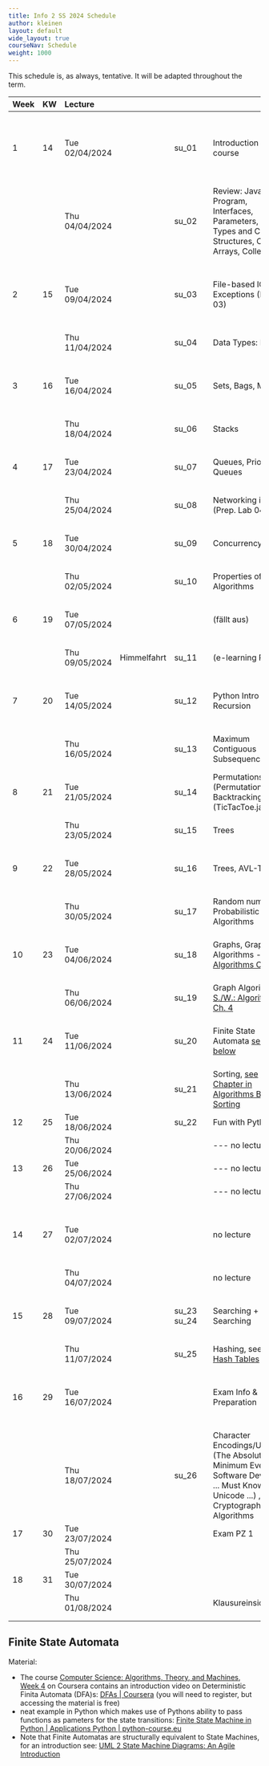 ```yaml
---
title: Info 2 SS 2024 Schedule
author: kleinen
layout: default
wide_layout: true
courseNav: Schedule
weight: 1000
---
```


This schedule is, as always, tentative. It will be adapted throughout the term.


| Week | KW | Lecture        |             |             |   |                                                                                                                                                |                                                                                    | Lab |   |
|:-----|:---|:---------------|:------------|:------------|:--|:-----------------------------------------------------------------------------------------------------------------------------------------------|:-----------------------------------------------------------------------------------|:----|:--|
| 1    | 14 | Tue 02/04/2024 |             | su_01       |   | Introduction to the course                                                                                                                     | {{% link title ="Getting back to programming, Tools" link = "../labs/lab-00" %}}   |     |   |
|      |    | Thu 04/04/2024 |             | su_02       |   | Review: Java Program, Interfaces, Parameters, Data Types and Control Structures, Classes, Arrays, Collections                                  |                                                                                    |     |   |
| 2    | 15 | Tue 09/04/2024 |             | su_03       |   | File-based IO, Exceptions (Lab 03)                                                                                                             | {{% link title ="Designing an Application, CRC Cards " link = "../labs/lab-01" %}} |     |   |
|      |    | Thu 11/04/2024 |             | su_04       |   | Data Types: Lists                                                                                                                              |                                                                                    |     |   |
| 3    | 16 | Tue 16/04/2024 |             | su_05       |   | Sets, Bags, Maps                                                                                                                               | {{% link title ="Implementing CRC cards " link = "../labs/lab-02" %}}              |     |   |
|      |    | Thu 18/04/2024 |             | su_06       |   | Stacks                                                                                                                                         |                                                                                    |     |   |
| 4    | 17 | Tue 23/04/2024 |             | su_07       |   | Queues, Priority Queues                                                                                                                        | {{% link title ="Histogram" link = "../labs/lab-03" %}}                            |     |   |
|      |    | Thu 25/04/2024 |             | su_08       |   | Networking in Java (Prep. Lab 04)                                                                                                              |                                                                                    |     |   |
| 5    | 18 | Tue 30/04/2024 |             | su_09       |   | Concurrency                                                                                                                                    | {{% link title ="Chatterbox" link = "../labs/lab-04" %}}                           |     |   |
|      |    | Thu 02/05/2024 |             | su_10       |   | Properties of Algorithms                                                                                                                       |                                                                                    |     |   |
| 6    | 19 | Tue 07/05/2024 |             |             |   | (fällt aus)                                                                                                                                    | {{% link title ="Execution Times" link = "../labs/lab-05" %}}                      |     |   |
|      |    | Thu 09/05/2024 | Himmelfahrt | su_11       |   | (e-learning Python)                                                                                                                            |                                                                                    |     |   |
| 7    | 20 | Tue 14/05/2024 |             | su_12       |   | Python Intro & Recursion                                                                                                                       | {{% link title ="Reverse Polish Notation" link = "../labs/lab-06" %}}              |     |   |
|      |    | Thu 16/05/2024 |             | su_13       |   | Maximum Contiguous Subsequence Sum                                                                                                             |                                                                                    |     |   |
| 8    | 21 | Tue 21/05/2024 |             | su_14       |   | Permutations (Permutations.java), Backtracking (TicTacToe.java),                                                                               | {{% link title ="Recursive Triangles" link = "../labs/lab-07" %}}                  |     |   |
|      |    | Thu 23/05/2024 |             | su_15       |   | Trees                                                                                                                                          |                                                                                    |     |   |
| 9    | 22 | Tue 28/05/2024 |             | su_16       |   | Trees, AVL-Trees                                                                                                                               | {{% link title ="Eight Queens" link = "../labs/lab-08" %}}                         |     |   |
|      |    | Thu 30/05/2024 |             | su_17       |   | Random numbers - Probabilistic Algorithms                                                                                                      |                                                                                    |     |   |
| 10   | 23 | Tue 04/06/2024 |             | su_18       |   | Graphs, Graph Algorithms - [S./W.: Algorithms Ch. 4](https://algs4.cs.princeton.edu/40graphs/)                                                 | {{% link title ="Probabilistic Algorithms" link = "../labs/lab-09" %}}             |     |   |
|      |    | Thu 06/06/2024 |             | su_19       |   | Graph Algorithms -  [S./W.: Algorithms Ch. 4](https://algs4.cs.princeton.edu/40graphs/)                                                        |                                                                                    |     |   |
| 11   | 24 | Tue 11/06/2024 |             | su_20       |   | Finite State Automata [see below](#finite-state-automata)                                                                                      | {{% link title ="Getting from A to B" link = "../labs/lab-10" %}}                  |     |   |
|      |    | Thu 13/06/2024 |             | su_21       |   | Sorting, [see Chapter in Algorithms Book: Sorting](https://algs4.cs.princeton.edu/20sorting/)                                                  |                                                                                    |     |   |
| 12   | 25 | Tue 18/06/2024 |             | su_22       |   | Fun with Python                                                                                                                                |                                                                                    |     |   |
|      |    | Thu 20/06/2024 |             |             |   | --- no lecture ---                                                                                                                             |                                                                                    |     |   |
| 13   | 26 | Tue 25/06/2024 |             |             |   | --- no lecture ---                                                                                                                             |                                                                                    |     |   |
|      |    | Thu 27/06/2024 |             |             |   | --- no lecture ---                                                                                                                             |                                                                                    |     |   |
| 14   | 27 | Tue 02/07/2024 |             |             |   | no lecture                                                                                                                                     | {{% link title ="Finite State Automata and Sorting" link = "../labs/lab-11" %}}    |     |   |
|      |    | Thu 04/07/2024 |             |             |   | no lecture                                                                                                                                     |                                                                                    |     |   |
| 15   | 28 | Tue 09/07/2024 |             | su_23 su_24 |   | Searching  + String Searching                                                                                                                  | {{% link title ="Scrabble Cheater" link = "../labs/lab-12" %}}                     |     |   |
|      |    | Thu 11/07/2024 |             | su_25       |   | Hashing, see also [Hash Tables](https://algs4.cs.princeton.edu/34hash/)                                                                        |                                                                                    |     |   |
| 16   | 29 | Tue 16/07/2024 |             |             |   | Exam Info & Preparation                                                                                                                        | {{% link title ="Scrabble Cheater Deluxe" link = "../labs/lab-13" %}}              |     |   |
|      |    | Thu 18/07/2024 |             | su_26       |   | Character Encodings/Unicode (The Absolute Minimum Every Software Developer ... Must Know About Unicode ...) , I18n, , Cryptographic Algorithms |                                                                                    |     |   |
| 17   | 30 | Tue 23/07/2024 |             |             |   | Exam PZ 1                                                                                                                                      |                                                                                    |     |   |
|      |    | Thu 25/07/2024 |             |             |   |                                                                                                                                                |                                                                                    |     |   |
| 18   | 31 | Tue 30/07/2024 |             |             |   |                                                                                                                                                |                                                                                    |     |   |
|      |    | Thu 01/08/2024 |             |             |   | Klausureinsicht                                                                                                                                |                                                                                    |     |   |
|             |   |                                                                                                                                                |                                                                                    |     |   |
|             |   |                                                                                                                                                |                                                                                    |     |   |











































## Finite State Automata
Material:

- The course [Computer Science: Algorithms, Theory, and Machines](https://www.coursera.org/learn/cs-algorithms-theory-machines),
[Week 4](https://www.coursera.org/learn/cs-algorithms-theory-machines/home/week/4) on Coursera contains an introduction video on Deterministic Finita Automata (DFA)s:
[DFAs | Coursera](https://www.coursera.org/learn/cs-algorithms-theory-machines/lecture/Jydy3/dfas) (you will need to register, but accessing the material is free)
- neat example in Python which makes use of Pythons ability to pass functions as pameters for the state transitions: [Finite State Machine in Python | Applications Python | python-course.eu](https://python-course.eu/applications-python/finite-state-machine.php)
- Note that Finite Automatas are structurally equivalent to State Machines, for an introduction see: [UML 2 State Machine Diagrams: An Agile Introduction](http://agilemodeling.com/artifacts/stateMachineDiagram.htm)




<!--
DWW
Introduction to the course
Review: Java Program, Interfaces, Parameters, Data Types and Control Structures, Classes, Arrays, Collections
Client/Server concept
Networking in Java (URLReader)
File-based IO (MakeDirectories - AlphabeticComparator - DirList - InFile - JustReadIt - Jabberwocky)
GUIs, AWT and Swing, Event handler
Properties of Algorithms (Euclid - Complexity - Birthday example)
Maximum Contiguous Subsequence Sum (Code Examples- Triple - MCSS_Main - MCSS_Algorithms - DowJones - DowJones.txt)
Abstraction: Abstract Data Types
Design Patterns, Lists (ListStuff.shtml - List.java - DLList.java - Photo.java)
More lists
Sets ,Bags, Maps| (Set - SetAsList - SetTest)
Stacks (Stack.java - StackAsArray.java - StackAsList.java - Palindrome.java - StackUnderflow.java)
Queues, Priority Queues| (Underflow.java - TestQueue.java - ArrayQueue.java - LinkedQueue.java - Queue.java )
ADTs and the Julian Date, How to Solve It (Polya)
Random numbers -
Probabilistic Algorithms
Recursion
Permutations (Handout on Permutations), Backtracking (TicTacToe.java), Trees (Tree.java - Node.java - TestTree.java - ListTree.java)
AVL-Trees (AVL Tutorial), Tries
Graphs
Graph Algorithms, Quadtrees
Sorting
Finite State Automata
Heapsort (Handout-heap - Heapsort.java), Searching. Nearest Neighbor, Branch and Bound
String Searching
Hashing
NP-Complete Problems
Coding Algorithms
Unicode (The Absolute Minimum Every Software Developer ... Must Know About Unicode ...), Cryptographic Algorithms



Scanning and Parsing Algorithms 1
Scanning and Parsing Algorithms 2

Enumerations (Main - Card - ShuffleAndDeal)
Collections - - Iterators


Readings:

What every computer scientist needs to know about floating point numbers

Why computers suck at maths



If time: more Java AWT
(AllComponents.java- Scribble2.java - FrameHandler.java)

-->
